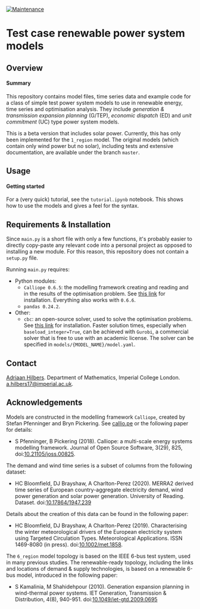 [![Maintenance](https://img.shields.io/badge/Maintained%3F-yes-green.svg)](https://GitHub.com/Naereen/StrapDown.js/graphs/commit-activity)

# Test case renewable power system models




## Overview

#### Summary

This repository contains model files, time series data and example code for a class of simple test power system models to use in renewable energy, time series and optimisation analysis. They include *generation & transmission expansion planning* (G/TEP), *economic dispatch* (ED) and *unit commitment* (UC) type power system models.

This is a beta version that includes solar power. Currently, this has only been implemented for the `1_region` model. The original models (which contain only wind power but no solar), including tests and extensive documentation, are available under the branch `master`.




## Usage

#### Getting started

For a (very quick) tutorial, see the `tutorial.ipynb` notebook. This shows how to use the models and gives a feel for the syntax.




## Requirements & Installation

Since `main.py` is a short file with only a few functions, it's probably easier to directly copy-paste any relevant code into a personal project as opposed to installing a new module. For this reason, this repository does not contain a `setup.py` file.

Running `main.py` requires:
- Python modules:
  - `Calliope 0.6.5`: the modelling framework creating and reading and in the results of the optimisation problem. See [this link](https://calliope.readthedocs.io/en/stable/user/installation.html) for installation. Everything also works with `0.6.6`.
  - `pandas 0.24.2`.
- Other:
  - `cbc`: an open-source solver, used to solve the optimisation problems. See [this link](https://projects.coin-or.org/Cbc) for installation. Faster solution times, especially when `baseload_integer=True`, can be achieved with `Gurobi`, a commercial solver that is free to use with an academic license. The solver can be specified in `models/{MODEL_NAME}/model.yaml`.




## Contact

[Adriaan Hilbers](https://ahilbers.github.io). Department of Mathematics, Imperial College London. [a.hilbers17@imperial.ac.uk](mailto:a.hilbers17@imperial.ac.uk).




## Acknowledgements

Models are constructed in the modelling framework `Calliope`, created by Stefan Pfenninger and Bryn Pickering. See [callio.pe](https://callio.pe) or the following paper for details:

- S Pfenninger, B Pickering (2018). Calliope: a multi-scale energy systems modelling framework. Journal of Open Source Software, 3(29), 825, doi:[10.21105/joss.00825](https://doi.org/10.21105/joss.00825).

The demand and wind time series is a subset of columns from the following dataset:

- HC Bloomfield, DJ Brayshaw, A Charlton-Perez (2020). MERRA2 derived time series of European country-aggregate electricity demand, wind power generation and solar power generation. University of Reading. Dataset. doi:[10.17864/1947.239](https://doi.org/10.17864/1947.239)

Details about the creation of this data can be found in the following paper:

- HC Bloomfield, DJ Brayshaw, A Charlton-Perez (2019). Characterising the winter meteorological drivers of the European electricity system using Targeted Circulation Types. Meteorological Applications. ISSN 1469-8080 (in press). doi:[10.1002/met.1858](https://doi.org/10.1002/met.1858).

The `6_region` model topology is based on the IEEE 6-bus test system, used in many previous studies. The renewable-ready topology, including the links and locations of demand & supply technologies, is based on a renewable 6-bus model, introduced in the following paper:

- S Kamalinia, M Shahidehpour (2010). Generation expansion planning in wind-thermal power systems. IET Generation, Transmission & Distribution, 4(8), 940-951. doi:[10.1049/iet-gtd.2009.0695](https://doi.org/10.1049/iet-gtd.2009.0695)
